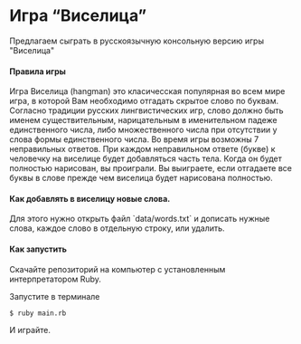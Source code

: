 <h1 aling="center">Игра “Виселица”</h1>

Предлагаем сыграть в русскоязычную консольную версию игры "Виселица" 

<h4> Правила игры</h4>
  Игра Виселица (hangman) это класичесская популярная во всем мире игра, в которой Вам необходимо отгадать скрытое слово по буквам.
  Согласно традиции русских лингвистических игр, слово должно быть именем существительным, нарицательным в именительном падеже единственного числа, либо множественного числа при отсутствии у слова формы единственного числа.
  Во время игры возможны 7 неправильных ответов. При каждом неправильном ответе (букве) к человечку на виселице будет добавляться часть тела. Когда он будет полностью нарисован, вы проиграли.
  Вы выиграете, если отгадаете все буквы в слове прежде чем виселица будет нарисована полностью.
	
  <h4>Как добавлять в виселицу новые слова.</h4>
  Для этого нужно открыть файл `data/words.txt` и дописать нужные слова, каждое слово в отдельную строку, или удалить.
  
  
<h4>Как  запустить</h4>
   
   Скачайте репозиторий на компьютер с установленным интерпретатором Ruby.

Запустите в терминале 
```
$ ruby main.rb
```

И играйте.
